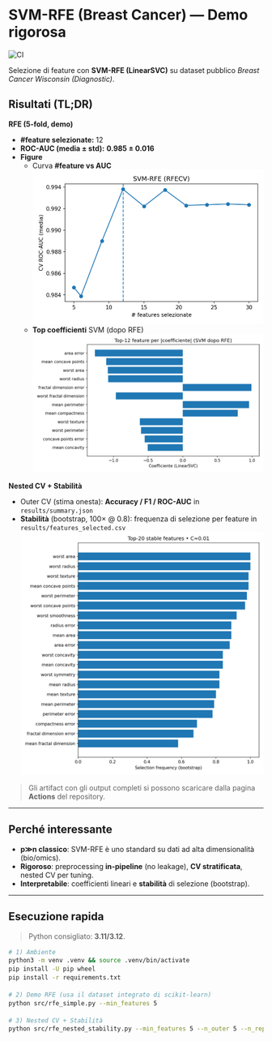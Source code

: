 # SVM-RFE (Breast Cancer) — Demo rigorosa
![CI](https://github.com/MAGuriguer/fs-rfe-demo/actions/workflows/run.yml/badge.svg)

Selezione di feature con **SVM-RFE (LinearSVC)** su dataset pubblico *Breast Cancer Wisconsin (Diagnostic)*.

## Risultati (TL;DR)

**RFE (5-fold, demo)**
- **#feature selezionate:** 12  
- **ROC-AUC (media ± std):** **0.985 ± 0.016**  
- **Figure**
  - Curva **#feature vs AUC**  
    ![AUC curve](assets/rfe_nfeat_vs_auc.png)
  - **Top coefficienti** SVM (dopo RFE)  
    ![Top coeffs](assets/rfe_coeffs_top12.png)

**Nested CV + Stabilità**
- Outer CV (stima onesta): **Accuracy / F1 / ROC-AUC** in `results/summary.json`  
- **Stabilità** (bootstrap, 100× @ 0.8): frequenza di selezione per feature in `results/features_selected.csv`  
  ![Stability](assets/stability_top20.png)

> Gli artifact con gli output completi si possono scaricare dalla pagina **Actions** del repository.

---

## Perché interessante
- **p≫n classico**: SVM-RFE è uno standard su dati ad alta dimensionalità (bio/omics).
- **Rigoroso**: preprocessing **in-pipeline** (no leakage), **CV stratificata**, nested CV per tuning.
- **Interpretabile**: coefficienti lineari e **stabilità** di selezione (bootstrap).

---

## Esecuzione rapida

> Python consigliato: **3.11/3.12**.

```bash
# 1) Ambiente
python3 -m venv .venv && source .venv/bin/activate
pip install -U pip wheel
pip install -r requirements.txt

# 2) Demo RFE (usa il dataset integrato di scikit-learn)
python src/rfe_simple.py --min_features 5

# 3) Nested CV + Stabilità
python src/rfe_nested_stability.py --min_features 5 --n_outer 5 --n_repeats 100 --subsample 0.8

